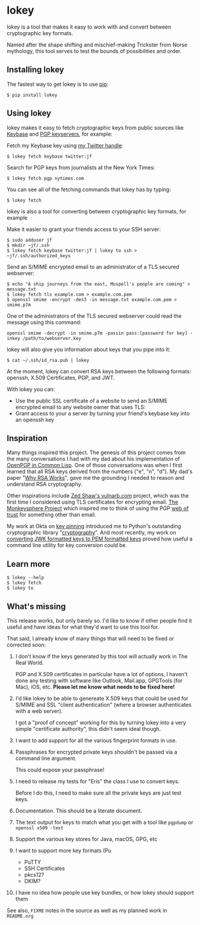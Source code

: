 # lokey

lokey is a tool that makes it easy to work with and convert between cryptographic key formats.

Named after the shape shifting and mischief-making Trickster from Norse mythology, this tool serves to test the bounds of possibilities and order.

## Installing lokey

The fastest way to get lokey is to use [pip](https://en.wikipedia.org/wiki/Pip_(package_manager)):

    $ pip install lokey

## Using lokey

lokey makes it easy to fetch cryptographic keys from public sources like [Keybase](https://keybase.io/) and [PGP keyservers](https://en.wikipedia.org/wiki/Key_server_%28cryptographic%29), for example:

Fetch my Keybase key using [my Twitter handle](https://twitter.com/jf):

    $ lokey fetch keybase twitter:jf

Search for PGP keys from journalists at the New York Times:

    $ lokey fetch pgp nytimes.com

You can see all of the fetching commands that lokey has by typing:

    $ lokey fetch

lokey is also a tool for converting between cryptographic key formats, for example

Make it easier to grant your friends access to your SSH server:

    $ sudo adduser jf
    $ mkdir ~jf/.ssh
    $ lokey fetch keybase twitter:jf | lokey to ssh > ~jf/.ssh/authorized_keys

Send an S/MIME encrypted email to an administrator of a TLS secured webserver:

    $ echo "A ship journeys from the east, Muspell's people are coming" > message.txt
    $ lokey fetch tls example.com > example.com.pem
    $ openssl smime -encrypt -des3 -in message.txt example.com.pem > smime.p7m

One of the administrators of the TLS secured webserver could read the message using this command:

    openssl smime -decrypt -in smime.p7m -passin pass:[password for key] -inkey /path/to/webserver.key

lokey will also give you information about keys that you pipe into it:

    $ cat ~/.ssh/id_rsa.pub | lokey

At the moment, lokey can convert RSA keys between the following
formats: openssh, X.509  Certificates, PGP, and JWT.

With lokey you can:
-   Use the public SSL certificate of a website to send an S/MIME
    encrypted email to any website owner that uses TLS:
-   Grant access to your a server by turning your friend's keybase key
    into an openssh key

## Inspiration

Many things inspired this project. 
The genesis of this project comes from the many conversations I had with my dad about his implementation of [OpenPGP in Common Lisp](https://github.com/pfranusic/BlackLight).
One of those conversations was when I first learned that all RSA keys derived from the numbers ("e", "n", "d").
My dad's paper "[Why RSA Works](https://github.com/pfranusic/why-RSA-works/blob/master/why-RSA-works.pdf)", gave me the grounding I needed to reason and understand RSA cryptography.

Other inspirations include [Zed Shaw's vulnarb.com](https://web.archive.org/web/20110828210530/http://vulnarb.com/) project, which was the first time I considered using TLS certificates for encrypting email.
[The Monkeysphere Project](http://web.monkeysphere.info/) which inspired me to think of using the PGP [web of trust](https://en.wikipedia.org/wiki/Web_of_trust) for something other than email.  

My work at Okta on [key pinning](https://github.com/okta/okta-openvpn/blob/a8868879cd74db1737a13fe34c68aa5ac20f5ebe/okta_openvpn.py#L66-L94) introduced me to Python's outstanding cryptographic library "[cryptography](https://cryptography.io/en/latest/)". 
And most recently, my work on [converting JWK formatted keys to PEM formatted keys](https://github.com/jpf/okta-jwks-to-pem) proved how useful a command line utility for key conversion could be.

## Learn more

    $ lokey --help
    $ lokey fetch
    $ lokey to

## What's missing

This release works, but only barely so. 
I'd like to know if other people find it useful and have ideas for
what they'd want to use this tool for.

That said, I already know of many things that will need to be fixed or corrected soon:

1.  I don't know if the keys generated by this tool will actually work in The Real World.
    
    PGP and X.509 certificates in particular have a lot of options, I haven't done any testing
    with software like Outlook, Mail.app, GPGTools (for Mac), iOS, etc.
    **Please let me know what needs to be fixed here!**
2.  I'd like lokey to be able to genereate X.509 keys that could be used for S/MIME and
    SSL "client authentication" (where a browser authenticates with a web server).
    
    I got a "proof of concept" working for this by turning lokey into a very simple "certificate authority", this didn't seem ideal though.
3.  I want to add support for all the various fingerprint formats in use.
4.  Passphrases for encrypted private keys shouldn't be passed via a command line argument.
    
    This could expose your passphrase!
5.  I need to release my tests for "Eris" the class I use to convert keys.
    
    Before I do this, I need to make sure all the private keys are just test keys.
6.  Documentation. This should be a literate document.
7.  The text output for keys to match what you get with a tool like `pgpdump` or `openssl x509 -text`
8.  Support the various key stores for Java, macOS, GPG, etc
9.  I want to support more key formats (Pu
    -   PuTTY
    -   SSH Certificates
    -   pkcs12?
    -   DKIM?
10. I have no idea how people use key bundles, or how lokey should support them

See also, `FIXME` notes in the source as well as my planned work in `README.org`
